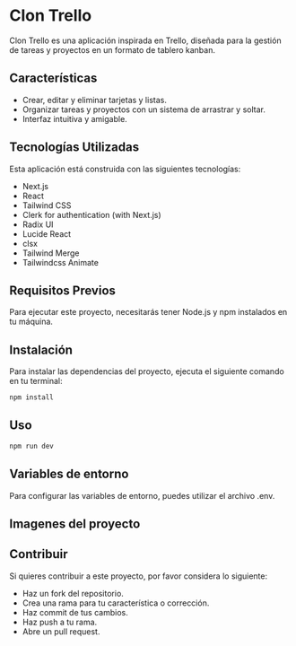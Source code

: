 # Clon Trello

Clon Trello es una aplicación inspirada en Trello, diseñada para la gestión de tareas y proyectos en un formato de tablero kanban.

## Características

-   Crear, editar y eliminar tarjetas y listas.
-   Organizar tareas y proyectos con un sistema de arrastrar y soltar.
-   Interfaz intuitiva y amigable.

## Tecnologías Utilizadas

Esta aplicación está construida con las siguientes tecnologías:

-   Next.js
-   React
-   Tailwind CSS
-   Clerk for authentication (with Next.js)
-   Radix UI
-   Lucide React
-   clsx
-   Tailwind Merge
-   Tailwindcss Animate

## Requisitos Previos

Para ejecutar este proyecto, necesitarás tener Node.js y npm instalados en tu máquina.

## Instalación

Para instalar las dependencias del proyecto, ejecuta el siguiente comando en tu terminal:

```bash
npm install
```

## Uso

```bash
npm run dev
```

## Variables de entorno

Para configurar las variables de entorno, puedes utilizar el archivo .env.

## Imagenes del proyecto

## Contribuir

Si quieres contribuir a este proyecto, por favor considera lo siguiente:

-   Haz un fork del repositorio.
-   Crea una rama para tu característica o corrección.
-   Haz commit de tus cambios.
-   Haz push a tu rama.
-   Abre un pull request.
